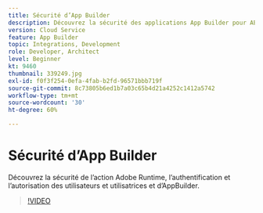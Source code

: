 ```yaml
---
title: Sécurité d’App Builder
description: Découvrez la sécurité des applications App Builder pour AEM as a Cloud Service.
version: Cloud Service
feature: App Builder
topic: Integrations, Development
role: Developer, Architect
level: Beginner
kt: 9460
thumbnail: 339249.jpg
exl-id: f0f3f254-0efa-4fab-b2fd-96571bbb719f
source-git-commit: 8c73805b6ed1b7a03c65b4d21a4252c1412a5742
workflow-type: tm+mt
source-wordcount: '30'
ht-degree: 60%

---
```


# Sécurité d’App Builder

Découvrez la sécurité de l’action Adobe Runtime, l’authentification et l’autorisation des utilisateurs et utilisatrices et d’AppBuilder.

>[!VIDEO](https://video.tv.adobe.com/v/339249/?quality=12&learn=on)
